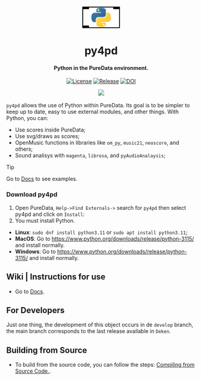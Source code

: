 <p align="center">
  <a href="https://charlesneimog.github.io/py4pd/">
    <img src="https://raw.githubusercontent.com/charlesneimog/py4pd/master/docs/assets/py4pd.svg" alt="Logo" width=100 height=58>
  </a>
  <h1 align="center">py4pd</h1>
  <h4 align="center">Python in the PureData environment.</h4>
</p>
<p align="center">
    <a href="https://github.com/charlesneimog/py4pd/blob/main/LICENSE"><img src="https://img.shields.io/badge/license-GPL--v3-blue.svg" alt="License"></a>
    <a href="https://github.com/charlesneimog/py4pd/releases/latest"><img src="https://img.shields.io/github/release/charlesneimog/py4pd.svg?include_prereleases" alt="Release"></a>
    <a href="https://doi.org/10.5281/zenodo.10247117"><img src="https://zenodo.org/badge/DOI/10.5281/zenodo.10247117.svg" alt="DOI"></a>
</p>
    
<p align="center">
  <a href="https://github.com/charlesneimog/py4pd/actions/workflows/Builder.yml"><img src="https://github.com/charlesneimog/py4pd/actions/workflows/Builder.yml/badge.svg?branch=develop"></a>
</p>

`py4pd` allows the use of Python within PureData. Its goal is to be simpler to keep up to date, easy to use external modules, and other things. With Python, you can:
* Use scores inside PureData;
* Use svg/draws as scores;
* OpenMusic functions in libraries like `om_py`, `music21`, `neoscore`, and others;
* Sound analisys with `magenta`, `librosa`, and `pyAudioAnalaysis`;

> [!TIP]  
> Go to [Docs](https://www.charlesneimog.com/py4pd) to see examples.

### Download py4pd
1. Open PureData, `Help->Find Externals->` search for `py4pd` then select py4pd and click on `Install`: 
2. You must install Python.

* **Linux**: `sudo dnf install python3.11` or `sudo apt install python3.11`;
* **MacOS**: Go to https://www.python.org/downloads/release/python-3115/ and install normally.
* **Windows**: Go to https://www.python.org/downloads/release/python-3115/ and install normally.

## Wiki | Instructions for use

* Go to [Docs](https://www.charlesneimog.com/py4pd).

## For Developers

Just one thing, the development of this object occurs in de `develop` branch, the main branch corresponds to the last release available in `Deken`.

## Building from Source

* To build from the source code, you can follow the steps: [Compiling from Source Code.](https://github.com/charlesneimog/py4pd/blob/master/resources/BUILD.md).


